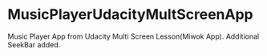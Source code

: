 # MusicPlayerUdacityMultScreenApp
Music Player App from Udacity Multi Screen Lesson(Miwok App).
Additional SeekBar added.

